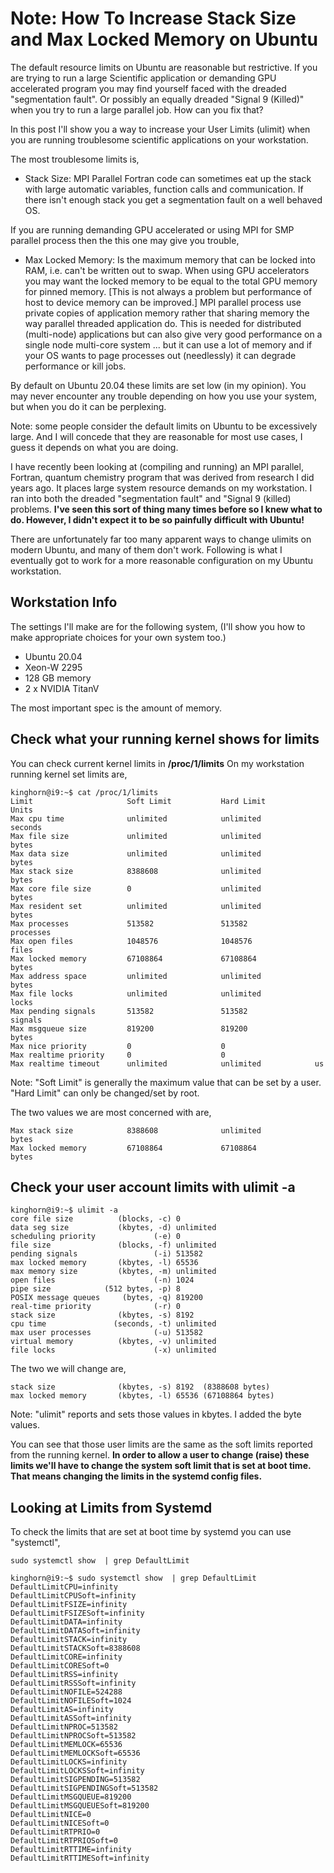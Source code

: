 # Note: How To Increase Stack Size and Max Locked Memory on Ubuntu 

The default resource limits on Ubuntu are reasonable but restrictive. If you are trying to run a large Scientific application or demanding GPU accelerated program you may find yourself faced with the dreaded "segmentation fault". Or possibly an equally dreaded "Signal 9 (Killed)" when you try to run a large parallel job. How can you fix that?

In this post I'll show you a way to increase your User Limits (ulimit) when you are running troublesome scientific applications on your workstation.

The most troublesome limits is,
- Stack Size:  MPI Parallel Fortran code can sometimes eat up the stack with large automatic variables, function calls and communication. If there isn't enough stack you get a segmentation fault on a well behaved OS. 

If you are running demanding GPU accelerated or using MPI for SMP parallel process then the this one may give you trouble, 
- Max Locked Memory: Is the maximum memory that can be locked into RAM, i.e. can't be written out to swap. When using GPU accelerators you may want the locked memory to be equal to the total GPU memory for pinned memory. [This is not always a problem but performance of host to device memory can be improved.] MPI parallel process use private copies of application memory rather that sharing memory the way parallel threaded application do. This is needed for distributed (multi-node) applications but can also give very good performance on a single node multi-core system ... but it can use a lot of memory and if your OS wants to page processes out (needlessly) it can degrade performance or kill jobs.

By default on Ubuntu 20.04 these limits are set low (in my opinion). You may never encounter any trouble depending on how you use your system, but when you do it can be perplexing. 

Note: some people consider the default limits on Ubuntu to be excessively large. And I will concede that they are reasonable for most use cases, I guess it depends on what you are doing.

I have recently been looking at (compiling and running) an MPI parallel, Fortran, quantum chemistry program that was derived from research I did years ago. It places large system resource demands on my workstation. I ran into both the dreaded "segmentation fault" and "Signal 9 (killed) problems. **I've seen this sort of thing many times before so I knew what to do. However, I didn't expect it to be so painfully difficult with Ubuntu!**


There are unfortunately far too many apparent ways to change ulimits on modern Ubuntu, and many of them don't work. Following is what I eventually got to work for a more reasonable configuration on my Ubuntu workstation.

## Workstation Info
The settings I'll make are for the following system, (I'll show you how to make appropriate choices for your own system too.)

- Ubuntu 20.04
- Xeon-W 2295
- 128 GB memory
- 2 x NVIDIA TitanV 

The most important spec is the amount of memory. 

## Check what your running kernel shows for limits
You can check current kernel limits in **/proc/1/limits**  On my workstation running kernel set limits are,

```
kinghorn@i9:~$ cat /proc/1/limits 
Limit                     Soft Limit           Hard Limit           Units     
Max cpu time              unlimited            unlimited            seconds   
Max file size             unlimited            unlimited            bytes     
Max data size             unlimited            unlimited            bytes     
Max stack size            8388608              unlimited            bytes     
Max core file size        0                    unlimited            bytes     
Max resident set          unlimited            unlimited            bytes     
Max processes             513582               513582               processes 
Max open files            1048576              1048576              files     
Max locked memory         67108864             67108864             bytes     
Max address space         unlimited            unlimited            bytes     
Max file locks            unlimited            unlimited            locks     
Max pending signals       513582               513582               signals   
Max msgqueue size         819200               819200               bytes     
Max nice priority         0                    0                    
Max realtime priority     0                    0                    
Max realtime timeout      unlimited            unlimited            us       
```
Note: "Soft Limit" is generally the maximum value that can be set by a user. "Hard Limit" can only be changed/set by root.

The two values we are most concerned with are,
```
Max stack size            8388608              unlimited            bytes
Max locked memory         67108864             67108864             bytes
```

## Check your user account limits with ulimit -a 
```
kinghorn@i9:~$ ulimit -a
core file size          (blocks, -c) 0
data seg size           (kbytes, -d) unlimited
scheduling priority             (-e) 0
file size               (blocks, -f) unlimited
pending signals                 (-i) 513582
max locked memory       (kbytes, -l) 65536
max memory size         (kbytes, -m) unlimited
open files                      (-n) 1024
pipe size            (512 bytes, -p) 8
POSIX message queues     (bytes, -q) 819200
real-time priority              (-r) 0
stack size              (kbytes, -s) 8192
cpu time               (seconds, -t) unlimited
max user processes              (-u) 513582
virtual memory          (kbytes, -v) unlimited
file locks                      (-x) unlimited
```
The two we will change are,
```
stack size              (kbytes, -s) 8192  (8388608 bytes)
max locked memory       (kbytes, -l) 65536 (67108864 bytes) 
```
Note: "ulimit" reports and sets those values in kbytes. I added the byte values.

You can see that those user limits are the same as the soft limits reported from the running kernel. **In order to allow a user to change (raise) these limits we'll have to change the system soft limit that is set at boot time. That means changing the limits in the systemd config files.**

## Looking at Limits from Systemd
To check the limits that are set at boot time by systemd you can use "systemctl",

```
sudo systemctl show  | grep DefaultLimit
```
```
kinghorn@i9:~$ sudo systemctl show  | grep DefaultLimit
DefaultLimitCPU=infinity
DefaultLimitCPUSoft=infinity
DefaultLimitFSIZE=infinity
DefaultLimitFSIZESoft=infinity
DefaultLimitDATA=infinity
DefaultLimitDATASoft=infinity
DefaultLimitSTACK=infinity
DefaultLimitSTACKSoft=8388608
DefaultLimitCORE=infinity
DefaultLimitCORESoft=0
DefaultLimitRSS=infinity
DefaultLimitRSSSoft=infinity
DefaultLimitNOFILE=524288
DefaultLimitNOFILESoft=1024
DefaultLimitAS=infinity
DefaultLimitASSoft=infinity
DefaultLimitNPROC=513582
DefaultLimitNPROCSoft=513582
DefaultLimitMEMLOCK=65536
DefaultLimitMEMLOCKSoft=65536
DefaultLimitLOCKS=infinity
DefaultLimitLOCKSSoft=infinity
DefaultLimitSIGPENDING=513582
DefaultLimitSIGPENDINGSoft=513582
DefaultLimitMSGQUEUE=819200
DefaultLimitMSGQUEUESoft=819200
DefaultLimitNICE=0
DefaultLimitNICESoft=0
DefaultLimitRTPRIO=0
DefaultLimitRTPRIOSoft=0
DefaultLimitRTTIME=infinity
DefaultLimitRTTIMESoft=infinity
```

